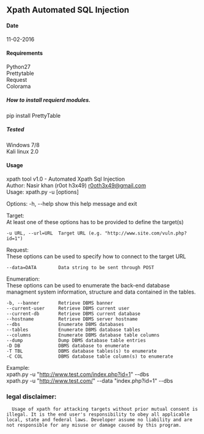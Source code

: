 ## Xpath Automated SQL Injection
#### Date 
11-02-2016
#### Requirements
Python27<br />
Prettytable<br />
Request<br />
Colorama<br/>
##### How to install requierd modules.
pip install PrettyTable <br />
##### Tested
Windows 7/8 <br />
Kali linux 2.0
#### Usage

xpath tool v1.0 - Automated Xpath Sql Injection<br />
Author: Nasir khan (r0ot h3x49) r0oth3x49@gmail.com<br />
Usage: xpath.py -u <target> [options]<br />

Options:
  -h, --help           show this help message and exit

  Target:<br />
    At least one of these options has to be provided to define the
    target(s)

    -u URL, --url=URL  Target URL (e.g. "http://www.site.com/vuln.php?id=1")

  Request:<br />
    These options can be used to specify how to connect to the target URL

    --data=DATA        Data string to be sent through POST

  Enumeration:<br />
    These options can be used to enumerate the back-end database
    managment system information, structure and data contained in the
    tables.

    -b, --banner       Retrieve DBMS banner
    --current-user     Retrieve DBMS current user
    --current-db       Retrieve DBMS current database
    --hostname         Retrieve DBMS server hostname
    --dbs              Enumerate DBMS databases
    --tables           Enumerate DBMS database tables
    --columns          Enumerate DBMS database table columns
    --dump             Dump DBMS database table entries
    -D DB              DBMS database to enumerate
    -T TBL             DBMS database tables(s) to enumerate
    -C COL             DBMS database table column(s) to enumerate
    
  Example:<br />
    xpath.py -u "http://www.test.com/index.php?id=1" --dbs<br />
    xpath.py -u "http://www.test.com/" --data "index.php?id=1" --dbs
  
###  legal disclaimer:
      Usage of xpath for attacking targets without prior mutual consent is illegal. It is the end user's responsibility to obey all applicable local, state and federal laws. Developer assume no liability and are not responsible for any misuse or damage caused by this program.
